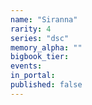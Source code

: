 ```yaml
---
name: "Siranna"
rarity: 4
series: "dsc"
memory_alpha: ""
bigbook_tier:
events:
in_portal:
published: false
---
```

